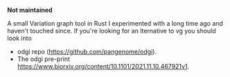 **Not maintained**

A small Variation graph tool in Rust I experimented with a long time ago and haven't touched since. 
If you're looking for an lternative to vg you should look into 
 - odgi repo (https://github.com/pangenome/odgi).
 - The odgi pre-print https://www.biorxiv.org/content/10.1101/2021.11.10.467921v1.

